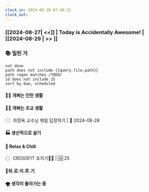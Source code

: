 ```yaml
---
clock_in: 2024-08-28 07:48:32
clock_out: 
---
```

### [[2024-08-27| <<]] | **Today is Accidentally Awesome!** | [[2024-08-29 | >> ]]

### 📚 밀린 거
```tasks
not done 
path does not include {{query.file.path}}
path regex matches /TODO/
id does not include 25
sort by due, scheduled
```

#### 🤦‍♂️ 개쩌는 인턴 생활


#### 👨‍🏫 개쩌는 조교 생활
- [ ] 최정옥 교수님 메일 답장하기 | 📅 2024-08-28 

#### 🏭 생산적으로 살기

#### 🍻 Relax & Chill 
- [ ] CROSSFIT 죠지기🏋️‍♀️ | 🆔 25


#### 💨뒤.로.미.루.기

#### 🌪 생각이 돌아가는 중